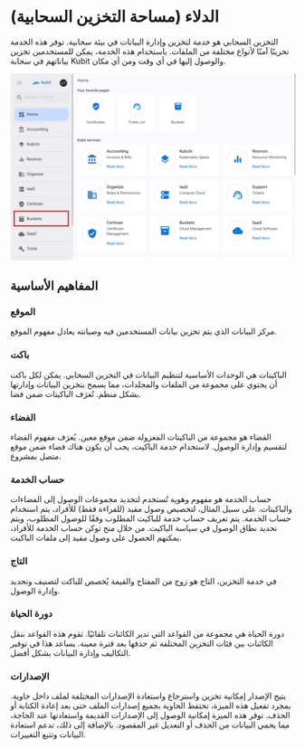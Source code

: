# الدلاء (مساحة التخزين السحابية)

التخزين السحابي هو خدمة لتخزين وإدارة البيانات في بيئة سحابية. توفر هذه الخدمة تخزينًا آمنًا لأنواع مختلفة من الملفات. باستخدام هذه الخدمة، يمكن للمستخدمين تخزين بياناتهم في سحابة Kubit والوصول إليها في أي وقت ومن أي مكان.

![Buckets: bucket](bucket.png)

## المفاهيم الأساسية

### الموقع

مركز البيانات الذي يتم تخزين بيانات المستخدمين فيه وصيانته يعادل مفهوم الموقع.

### باكت

الباكيتات هي الوحدات الأساسية لتنظيم البيانات في التخزين السحابي. يمكن لكل باكت أن يحتوي على مجموعة من الملفات والمجلدات، مما يسمح بتخزين البيانات وإدارتها بشكل منظم. تُعرَف الباكيتات ضمن فضا.

### الفضاء

الفضاء هو مجموعة من الباكيتات المعزولة ضمن موقع معين. يُعرَف مفهوم الفضاء لتقسيم وإدارة الوصول. لاستخدام خدمة الباكيت، يجب أن يكون هناك فضاء ضمن موقع متصل بمشروع.

### حساب الخدمة

حساب الخدمة هو مفهوم وهوية تُستخدم لتحديد مجموعات الوصول إلى الفضاءات والباكيتات. على سبيل المثال، لتخصيص وصول مقيد (للقراءة فقط) للأفراد، يتم استخدام حساب الخدمة. يتم تعريف حساب خدمة للباكيت المطلوب وفقًا للوصول المطلوب، ويتم تحديد نطاق الوصول في سياسة الباكيت. من خلال منح توكن حساب الخدمة للأفراد، يمكنهم الحصول على وصول مقيد إلى ملفات الباكيت.

### التاج

في خدمة التخزين، التاج هو زوج من المفتاح والقيمة يُخصص للباكت لتصنيف وتحديد وإدارة الوصول.

### دورة الحياة

دورة الحياة هي مجموعة من القواعد التي تدير الكائنات تلقائيًا. تقوم هذه القواعد بنقل الكائنات بين فئات التخزين المختلفة ثم حذفها بعد فترة معينة. يساعد هذا في توفير التكاليف وإدارة البيانات بشكل أفضل.

### الإصدارات

يتيح الإصدار إمكانية تخزين واسترجاع واستعادة الإصدارات المختلفة لملف داخل حاوية. بمجرد تفعيل هذه الميزة، تحتفظ الحاوية بجميع إصدارات الملف حتى بعد إعادة الكتابة أو الحذف. توفر هذه الميزة إمكانية الوصول إلى الإصدارات القديمة واستعادتها عند الحاجة، مما يحمي البيانات من الحذف أو التعديل غير المقصود. بالإضافة إلى ذلك، تدعم استعادة البيانات وتتبع التغييرات.
